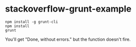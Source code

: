 # stackoverflow-grunt-example

    npm install -g grunt-cli
    npm install
    grunt

You'll get "Done, without errors." but the function doesn't fire.